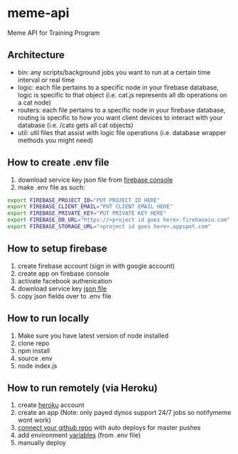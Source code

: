 # meme-api
Meme API for Training Program

## Architecture
- bin: any scripts/background jobs you want to run at a certain time interval or real time
- logic: each file pertains to a specific node in your firebase database, logic is specific to that object (i.e. cat.js represents all db operations on a cat node)
- routers: each file pertains to a specific node in your firebase database, routing is specific to how you want client devices to interact with your database (i.e. /cats gets all cat objects)
- util: util files that assist with logic file operations (i.e. database wrapper methods you might need)

## How to create .env file
1. download service key json file from [firebase console](https://firebase.google.com/docs/admin/setup#add_firebase_to_your_app)
2. make .env file as such:
```bash
export FIREBASE_PROJECT_ID="PUT PROJECT ID HERE"
export FIREBASE_CLIENT_EMAIL="PUT CLIENT EMAIL HERE"
export FIREBASE_PRIVATE_KEY="PUT PRIVATE KEY HERE"
export FIREBASE_DB_URL="https://<project id goes here>.firebaseio.com"
export FIREBASE_STORAGE_URL="<project id goes here>.appspot.com"
```

## How to setup firebase
1. create firebase account (sign in with google account)
2. create app on firebase console
3. activate facebook authenication
4. download service key [json file](https://firebase.google.com/docs/admin/setup#add_firebase_to_your_app)
5. copy json fields over to .env file

## How to run locally
1. Make sure you have latest version of node installed
2. clone repo
3. npm install
4. source .env
5. node index.js

## How to run remotely (via Heroku)
1. create [heroku](https://signup.heroku.com/) account
2. create an app (Note: only payed dynos support 24/7 jobs so notifymeme wont work)
3. [connect your github repo](https://devcenter.heroku.com/articles/github-integration) with auto deploys for master pushes
4. add environment [variables](https://devcenter.heroku.com/articles/config-vars#setting-up-config-vars-for-a-deployed-application) (from .env file)
5. manually deploy
